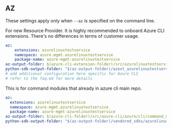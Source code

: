 ## AZ

These settings apply only when `--az` is specified on the command line.

For new Resource Provider. It is highly recommended to onboard Azure CLI extensions. There's no differences in terms of customer usage. 

``` yaml $(az) && $(target-mode) != 'core'
az:
    extensions: azurelinuxtestservice
    namespace: azure.mgmt.azurelinuxtestservice
    package-name: azure-mgmt-azurelinuxtestservice
az-output-folder: $(azure-cli-extension-folder)/src/azurelinuxtestservice
python-sdk-output-folder: "$(az-output-folder)/azext_azurelinuxtestservice/vendored_sdks/azurelinuxtestservice"
# add additional configuration here specific for Azure CLI
# refer to the faq.md for more details
```



This is for command modules that already in azure cli main repo. 
``` yaml $(az) && $(target-mode) == 'core'
az:
  extensions: azurelinuxtestservice
  namespace: azure.mgmt.azurelinuxtestservice
  package-name: azure-mgmt-azurelinuxtestservice
az-output-folder: $(azure-cli-folder)/src/azure-cli/azure/cli/command_modules/azurelinuxtestservice
python-sdk-output-folder: "$(az-output-folder)/vendored_sdks/azurelinuxtestservice"
``` 